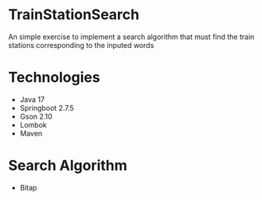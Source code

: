 # TrainStationSearch
An simple exercise to implement a search algorithm that must find the train stations corresponding to the inputed words

# Technologies
- Java 17
- Springboot 2.7.5
- Gson 2.10
- Lombok
- Maven

# Search Algorithm
- Bitap
